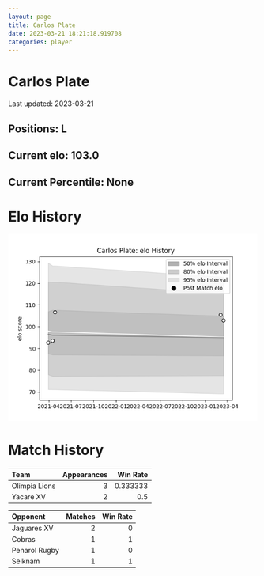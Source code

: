 ```yaml
---  
layout: page  
title: Carlos Plate  
date: 2023-03-21 18:21:18.919708  
categories: player  
---
```

# Carlos Plate


Last updated: 2023-03-21
## Positions: L

## Current elo: 103.0

## Current Percentile: None

# Elo History


![elo history](history_CarlosPlate.png)
# Match History


| Team          |   Appearances |   Win Rate |
|:--------------|--------------:|-----------:|
| Olimpia Lions |             3 |   0.333333 |
| Yacare XV     |             2 |   0.5      |

| Opponent      |   Matches |   Win Rate |
|:--------------|----------:|-----------:|
| Jaguares XV   |         2 |          0 |
| Cobras        |         1 |          1 |
| Penarol Rugby |         1 |          0 |
| Selknam       |         1 |          1 |